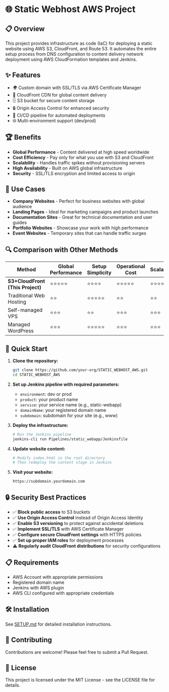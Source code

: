 # 🌐 Static Webhost AWS Project

## 📋 Overview
This project provides infrastructure as code (IaC) for deploying a static website using AWS S3, CloudFront, and Route 53. It automates the entire setup process from DNS configuration to content delivery network deployment using AWS CloudFormation templates and Jenkins.

## ✨ Features
- 🌍 Custom domain with SSL/TLS via AWS Certificate Manager
- 🚀 CloudFront CDN for global content delivery
- 🗄️ S3 bucket for secure content storage
- 🔒 Origin Access Control for enhanced security
- 🔄 CI/CD pipeline for automated deployments
- 🌐 Multi-environment support (dev/prod)

## 🏆 Benefits
- **Global Performance** - Content delivered at high speed worldwide
- **Cost Efficiency** - Pay only for what you use with S3 and CloudFront
- **Scalability** - Handles traffic spikes without provisioning servers
- **High Availability** - Built on AWS global infrastructure
- **Security** - SSL/TLS encryption and limited access to origin

## 🎯 Use Cases
- **Company Websites** - Perfect for business websites with global audience
- **Landing Pages** - Ideal for marketing campaigns and product launches
- **Documentation Sites** - Great for technical documentation and user guides
- **Portfolio Websites** - Showcase your work with high performance
- **Event Websites** - Temporary sites that can handle traffic surges

## 🔍 Comparison with Other Methods
| Method | Global Performance | Setup Simplicity | Operational Cost | Scalability | Security |
|--------|-------------------|------------------|------------------|-------------|----------|
| **S3+CloudFront (This Project)** | ⭐⭐⭐⭐⭐ | ⭐⭐⭐⭐ | ⭐⭐⭐⭐⭐ | ⭐⭐⭐⭐⭐ | ⭐⭐⭐⭐ |
| Traditional Web Hosting | ⭐⭐ | ⭐⭐⭐⭐⭐ | ⭐⭐ | ⭐⭐ | ⭐⭐⭐ |
| Self-managed VPS | ⭐⭐⭐ | ⭐⭐ | ⭐⭐⭐ | ⭐⭐⭐ | ⭐⭐⭐ |
| Managed WordPress | ⭐⭐⭐ | ⭐⭐⭐⭐⭐ | ⭐⭐⭐ | ⭐⭐⭐ | ⭐⭐⭐ |

## 🚀 Quick Start
1. **Clone the repository:**
   ```bash
   git clone https://github.com/your-org/STATIC_WEBHOST_AWS.git
   cd STATIC_WEBHOST_AWS
   ```

2. **Set up Jenkins pipeline with required parameters:**
   - `environment`: dev or prod
   - `product`: your product name
   - `service`: your service name (e.g., static-webapp)
   - `domainName`: your registered domain name
   - `subdomain`: subdomain for your site (e.g., www)

3. **Deploy the infrastructure:**
   ```bash
   # Run the Jenkins pipeline
   jenkins-cli run Pipelines/static_webapp/Jenkinsfile
   ```

4. **Update website content:**
   ```bash
   # Modify index.html in the root directory
   # Then redeploy the content stage in Jenkins
   ```

5. **Visit your website:**
   ```
   https://subdomain.yourdomain.com
   ```

## 🔒 Security Best Practices
- ✅ **Block public access** to S3 buckets
- ✅ **Use Origin Access Control** instead of Origin Access Identity
- ✅ **Enable S3 versioning** to protect against accidental deletions
- ✅ **Implement SSL/TLS** with AWS Certificate Manager
- ✅ **Configure secure CloudFront settings** with HTTPS policies
- ✅ **Set up proper IAM roles** for deployment processes
- ⚠️ **Regularly audit CloudFront distributions** for security configurations

## 📋 Requirements
- AWS Account with appropriate permissions
- Registered domain name
- Jenkins with AWS plugin
- AWS CLI configured with appropriate credentials

## 🛠️ Installation
See [SETUP.md](SETUP.md) for detailed installation instructions.

## 🤝 Contributing
Contributions are welcome! Please feel free to submit a Pull Request.

## 📄 License
This project is licensed under the MIT License - see the LICENSE file for details.
